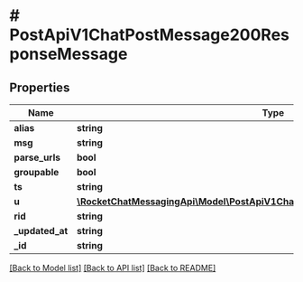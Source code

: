 # # PostApiV1ChatPostMessage200ResponseMessage

## Properties

Name | Type | Description | Notes
------------ | ------------- | ------------- | -------------
**alias** | **string** |  | [optional]
**msg** | **string** |  | [optional]
**parse_urls** | **bool** |  | [optional]
**groupable** | **bool** |  | [optional]
**ts** | **string** |  | [optional]
**u** | [**\RocketChatMessagingApi\Model\PostApiV1ChatUpdate200ResponseMessageEditedBy**](PostApiV1ChatUpdate200ResponseMessageEditedBy.md) |  | [optional]
**rid** | **string** |  | [optional]
**_updated_at** | **string** |  | [optional]
**_id** | **string** |  | [optional]

[[Back to Model list]](../../README.md#models) [[Back to API list]](../../README.md#endpoints) [[Back to README]](../../README.md)
